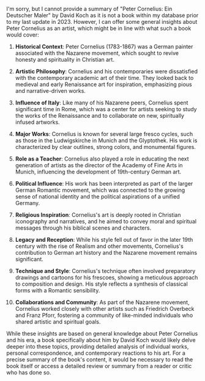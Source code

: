 I'm sorry, but I cannot provide a summary of "Peter Cornelius: Ein Deutscher Maler" by David Koch as it is not a book within my database prior to my last update in 2023. However, I can offer some general insights about Peter Cornelius as an artist, which might be in line with what such a book would cover:

1. **Historical Context**: Peter Cornelius (1783-1867) was a German painter associated with the Nazarene movement, which sought to revive honesty and spirituality in Christian art.

2. **Artistic Philosophy**: Cornelius and his contemporaries were dissatisfied with the contemporary academic art of their time. They looked back to medieval and early Renaissance art for inspiration, emphasizing pious and narrative-driven works.

3. **Influence of Italy**: Like many of his Nazarene peers, Cornelius spent significant time in Rome, which was a center for artists seeking to study the works of the Renaissance and to collaborate on new, spiritually infused artworks.

4. **Major Works**: Cornelius is known for several large fresco cycles, such as those in the Ludwigskirche in Munich and the Glyptothek. His work is characterized by clear outlines, strong colors, and monumental figures.

5. **Role as a Teacher**: Cornelius also played a role in educating the next generation of artists as the director of the Academy of Fine Arts in Munich, influencing the development of 19th-century German art.

6. **Political Influence**: His work has been interpreted as part of the larger German Romantic movement, which was connected to the growing sense of national identity and the political aspirations of a unified Germany.

7. **Religious Inspiration**: Cornelius's art is deeply rooted in Christian iconography and narratives, and he aimed to convey moral and spiritual messages through his biblical scenes and characters.

8. **Legacy and Reception**: While his style fell out of favor in the later 19th century with the rise of Realism and other movements, Cornelius's contribution to German art history and the Nazarene movement remains significant.

9. **Technique and Style**: Cornelius's technique often involved preparatory drawings and cartoons for his frescoes, showing a meticulous approach to composition and design. His style reflects a synthesis of classical forms with a Romantic sensibility.

10. **Collaborations and Community**: As part of the Nazarene movement, Cornelius worked closely with other artists such as Friedrich Overbeck and Franz Pforr, fostering a community of like-minded individuals who shared artistic and spiritual goals.

While these insights are based on general knowledge about Peter Cornelius and his era, a book specifically about him by David Koch would likely delve deeper into these topics, providing detailed analysis of individual works, personal correspondence, and contemporary reactions to his art. For a precise summary of the book's content, it would be necessary to read the book itself or access a detailed review or summary from a reader or critic who has done so.